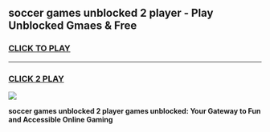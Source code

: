 
## soccer games unblocked 2 player - Play Unblocked Gmaes & Free
<h3>
<a href="https://premium.freeplayer.one?title=soccer_games_unblocked_2_player&ref=20F">CLICK TO PLAY</a></h3>
<hr>

<h3>
<a href="https://premium.freeplayer.one?title=soccer_games_unblocked_2_player&ref=20F">CLICK 2 PLAY</a>
  
</h3>

<a href="https://premium.freeplayer.one?title=soccer_games_unblocked_2_player&ref=20F/"><img src="https://clearcache.store/games.png"></a>


**soccer games unblocked 2 player games unblocked: Your Gateway to Fun and Accessible Online Gaming**
